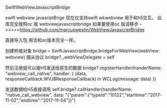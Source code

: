 SwiftWebViewJavascriptBridge

swift webview javasriptBrige 现在仅支持swift wkwebview 用于和h5交互。 此库完全按照oc 版 webviewjavascriptbridge 如果要使用oc 版请移步 ->>>>>https://github.com/marcuswestin/WebViewJavascriptBridge

直接导入包 用法和oc版本完全一样。

创建桥接对象 bridge = SwiftJavascriptBridge.bridgeForWebView(webView: webview)   服从协议 bridge?._webViewDelegate = self

然后注册就可以接H5发送给原生的数据 bridge?.registerHandler(handerName: "webview_call_native", handler: { (data, responseCallback:WVJBResponseCallback) in WCLog(message: data) })

发送数据给H5直接调用 self.bridge?.callHandler(handlerName: "native_call_webview", data: "{"param":{"typeId":"10122","starttime":"2017-11-02","endtime":"2017-11-04"}}")